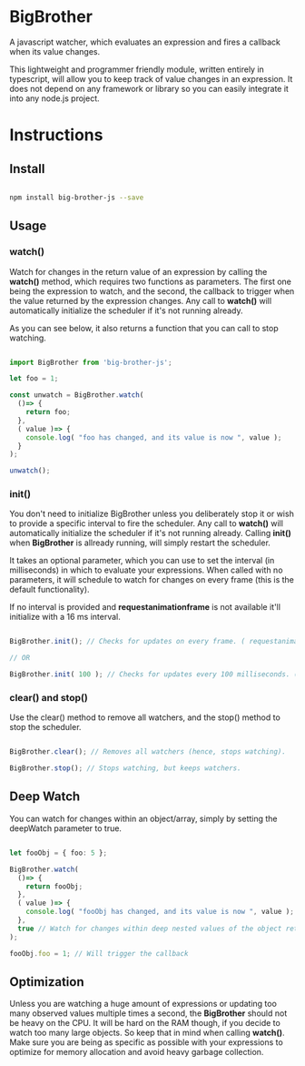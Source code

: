# BigBrother
A javascript watcher, which evaluates an expression and fires a callback when its value changes.

This lightweight and programmer friendly module, written entirely in typescript, will allow you to keep track of value changes in an expression. It does not depend on any framework or library so you can easily integrate it into any node.js project.

# Instructions

## Install

```bash

npm install big-brother-js --save

```

## Usage

### watch()

Watch for changes in the return value of an expression by calling the **watch()** method, which requires two functions as parameters. The first one being the expression to watch, and the second, the callback to trigger when the value returned by the expression changes. Any call to **watch()** will automatically initialize the scheduler if it's not running already.

As you can see below, it also returns a function that you can call to stop watching.

```typescript

import BigBrother from 'big-brother-js';

let foo = 1;

const unwatch = BigBrother.watch(
  ()=> {
    return foo;
  },
  ( value )=> {
    console.log( "foo has changed, and its value is now ", value );
  }
);

unwatch();

```

### init()

You don't need to initialize BigBrother unless you deliberately stop it or wish to provide a specific interval to fire the scheduler. Any call to **watch()** will automatically initialize the scheduler if it's not running already. Calling **init()** when **BigBrother** is allready running, will simply restart the scheduler.

It takes an optional parameter, which you can use to set the interval (in milliseconds) in which to evaluate your expressions. When called with no parameters, it will schedule to watch for changes on every frame (this is the default functionality).

If no interval is provided and **requestanimationframe** is not available it'll initialize with a 16 ms interval.

```typescript

BigBrother.init(); // Checks for updates on every frame. ( requestanimationframe() || setTimeout() )

// OR

BigBrother.init( 100 ); // Checks for updates every 100 milliseconds. ( setTimeout() )

```

### clear() and stop()

Use the clear() method to remove all watchers, and the stop() method to stop the scheduler.

```typescript

BigBrother.clear(); // Removes all watchers (hence, stops watching).

BigBrother.stop(); // Stops watching, but keeps watchers.

```

## Deep Watch

You can watch for changes within an object/array, simply by setting the deepWatch parameter to true.

```typescript

let fooObj = { foo: 5 };

BigBrother.watch(
  ()=> {
    return fooObj;
  },
  ( value )=> {
    console.log( "fooObj has changed, and its value is now ", value );
  },
  true // Watch for changes within deep nested values of the object returned by the expression
);

fooObj.foo = 1; // Will trigger the callback

```

## Optimization

Unless you are watching a huge amount of expressions or updating too many observed values multiple times a second, the **BigBrother** should not be heavy on the CPU. It will be hard on the RAM though, if you decide to watch too many large objects. So keep that in mind when calling **watch()**. Make sure you are being as specific as possible with your expressions to optimize for memory allocation and avoid heavy garbage collection.

